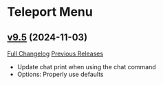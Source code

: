 # Teleport Menu

## [v9.5](https://github.com/Justw8/TeleportMenu/tree/v9.5) (2024-11-03)
[Full Changelog](https://github.com/Justw8/TeleportMenu/compare/v9.4...v9.5) [Previous Releases](https://github.com/Justw8/TeleportMenu/releases)

- Update chat print when using the chat command  
- Options: Properly use defaults  
